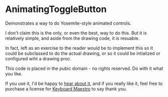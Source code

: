 AnimatingToggleButton
=====================

Demonstrates a way to do Yosemite-style animated controls.

I don't claim this is the only, or even the best, way to do this.  But it is relatively simple, and aside from the drawing code, it is resuable.

In fact, left as an exercise to the reader would be to implement this so it could be subclassed to do the actual drawing, or so it could be intialized or configured wiht a drawing proc.

This code is placed in the pubic domain - no rights reserved.  Do with it what you like.

If you use it, I'd be happy to [hear about it](mailto:peter@stairways.com.au), and if you really like it, feel free to purchase a license for [Keyboard Maestro](http://www.keyboardmaestro.com/) to say thank you.

